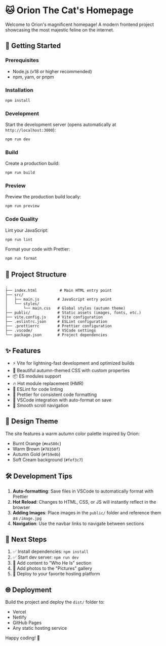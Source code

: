 # 🐱 Orion The Cat's Homepage

Welcome to Orion's magnificent homepage! A modern frontend project showcasing the most majestic feline on the internet.

## 🚀 Getting Started

### Prerequisites
- Node.js (v18 or higher recommended)
- npm, yarn, or pnpm

### Installation

```bash
npm install
```

### Development

Start the development server (opens automatically at `http://localhost:3000`):

```bash
npm run dev
```

### Build

Create a production build:

```bash
npm run build
```

### Preview

Preview the production build locally:

```bash
npm run preview
```

### Code Quality

Lint your JavaScript:

```bash
npm run lint
```

Format your code with Prettier:

```bash
npm run format
```

## 📁 Project Structure

```
.
├── index.html          # Main HTML entry point
├── src/
│   ├── main.js        # JavaScript entry point
│   └── styles/
│       └── main.css   # Global styles (autumn theme)
├── public/            # Static assets (images, fonts, etc.)
├── vite.config.js     # Vite configuration
├── .eslintrc.json     # ESLint configuration
├── .prettierrc        # Prettier configuration
├── .vscode/           # VSCode settings
└── package.json       # Project dependencies
```

## ✨ Features

- ⚡️ Vite for lightning-fast development and optimized builds
- 🎨 Beautiful autumn-themed CSS with custom properties
- 📦 ES modules support
- 🔥 Hot module replacement (HMR)
- 🧹 ESLint for code linting
- 💅 Prettier for consistent code formatting
- 🔧 VSCode integration with auto-format on save
- 🎯 Smooth scroll navigation

## 🎨 Design Theme

The site features a warm autumn color palette inspired by Orion:
- Burnt Orange (`#ea580c`)
- Warm Brown (`#78350f`)
- Autumn Gold (`#f59e0b`)
- Soft Cream background (`#fef3c7`)

## 🛠️ Development Tips

1. **Auto-formatting**: Save files in VSCode to automatically format with Prettier
2. **Hot Reload**: Changes to HTML, CSS, or JS will instantly reflect in the browser
3. **Adding Images**: Place images in the `public/` folder and reference them as `/image.jpg`
4. **Navigation**: Use the navbar links to navigate between sections

## 📝 Next Steps

1. ✅ Install dependencies: `npm install`
2. ✅ Start dev server: `npm run dev`
3. 🎨 Add content to "Who He Is" section
4. 📸 Add photos to the "Pictures" gallery
5. 🚀 Deploy to your favorite hosting platform

## 🌐 Deployment

Build the project and deploy the `dist/` folder to:
- Vercel
- Netlify
- GitHub Pages
- Any static hosting service

Happy coding! 🐾



